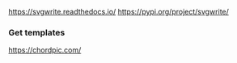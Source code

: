 https://svgwrite.readthedocs.io/
https://pypi.org/project/svgwrite/

### Get templates

https://chordpic.com/